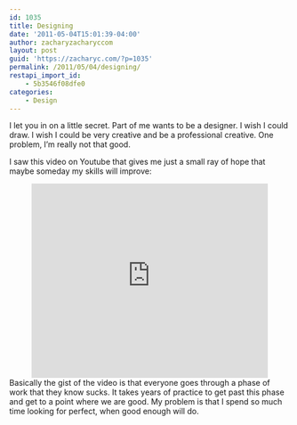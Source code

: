 ```yaml
---
id: 1035
title: Designing
date: '2011-05-04T15:01:39-04:00'
author: zacharyzacharyccom
layout: post
guid: 'https://zacharyc.com/?p=1035'
permalink: /2011/05/04/designing/
restapi_import_id:
    - 5b3546f08dfe0
categories:
    - Design
---
```


I let you in on a little secret. Part of me wants to be a designer. I wish I could draw. I wish I could be very creative and be a professional creative. One problem, I’m really not that good.

I saw this video on Youtube that gives me just a small ray of hope that maybe someday my skills will improve:

<div class="jetpack-video-wrapper"><span class="embed-youtube" style="text-align:center; display: block;"><iframe allowfullscreen="true" class="youtube-player" height="349" sandbox="allow-scripts allow-same-origin allow-popups allow-presentation" src="https://www.youtube.com/embed/BI23U7U2aUY?version=3&rel=1&showsearch=0&showinfo=1&iv_load_policy=1&fs=1&hl=en-US&autohide=2&wmode=transparent" style="border:0;" width="425"></iframe></span></div>Basically the gist of the video is that everyone goes through a phase of work that they know sucks. It takes years of practice to get past this phase and get to a point where we are good. My problem is that I spend so much time looking for perfect, when good enough will do.